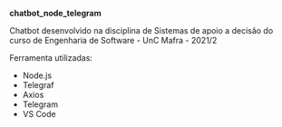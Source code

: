 **chatbot_node_telegram**

Chatbot desenvolvido na disciplina de Sistemas de apoio a decisão do curso de Engenharia de Software - UnC Mafra - 2021/2

Ferramenta utilizadas:
* Node.js
* Telegraf
* Axios
* Telegram
* VS Code